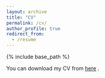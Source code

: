 ```yaml
---
layout: archive
title: "CV"
permalink: /cv/
author_profile: true
redirect_from:
  - /resume
---
```


{% include base_path %}

You can download my CV from <u><a href="{{https://ceyhunemreozturk.github.io/files/Ceyhun%20Emre%20%C3%96zt%C3%BCrk-%20English%20CV.pdf}}">here</a></u>
.

